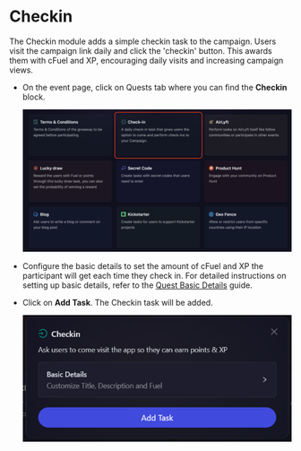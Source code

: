 # Checkin

The Checkin module adds a simple checkin task to the campaign. Users visit the campaign link daily and click the 'checkin' button. This awards them with cFuel and XP, encouraging daily visits and increasing campaign views.

- On the event page, click on Quests tab where you can find the **Checkin** block.

  ![Chekin Task Module](../../images/CheckinTaskMain.png)

- Configure the basic details to set the amount of cFuel and XP the participant will get each time they check in. For detailed instructions on setting up basic details, refer to the [Quest Basic Details](../quest-basic-details.md) guide.

- Click on **Add Task**. The Checkin task will be added.

  ![Checkin Task Basics](../../images/CheckinTaskBasic.png)
